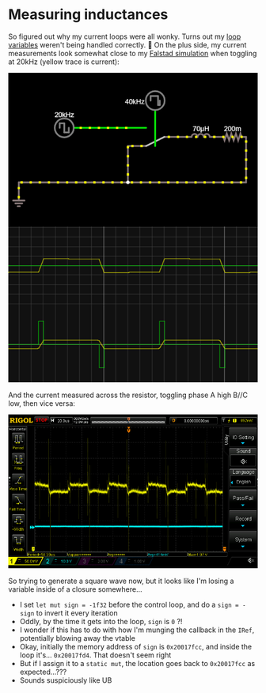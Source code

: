 # Measuring inductances

So figured out why my current loops were all wonky. Turns out my [loop variables](./20210819.md)
weren't being handled correctly. :facepalm: On the plus side, my current measurements look somewhat
close to my [Falstad
simulation](https://www.falstad.com/circuit/circuitjs.html?ctz=CQAgjCBMCmC0AcIAskB0AGArATgMxKXTEnV3l1ymxExvRrjDACgB3ZeepbANhF0yRkvEOmZge9HoWQSaBWX3roM6IuDWatY9kk7I18pAeXMANiGlc5AdnTGkc5arU3RqAbh7EkuG-EhIeDB-NzEAJxA7B1tBRVF3SDYouO4+TAU00WSMhxE9LhExACUabCFfIRwhASF6Cq0aBOdsCR527S0WdlzhdMzcOuYAc35UkVqaIObkm1TYiqLmUoKTZEG1+qhGyGNld0xmAHsNEER6AA9yIkoVTQgVPxDcLDnW4iZqLbu1Wnowei3VB-Y78M4JQjYagyXCoOpQMG4ZhAA)
when toggling at 20kHz (yellow trace is current):

![](images/2021-08-20-14-29-26.png)

And the current measured across the resistor, toggling phase A high B//C low, then vice versa:

![](images/2021-08-20-14-29-55.png)

So trying to generate a square wave now, but it looks like I'm losing a variable inside of a closure
somewhere...
- I set `let mut sign = -1f32` before the control loop, and do a `sign = -sign` to invert it every iteration
- Oddly, by the time it gets into the loop, `sign` is `0` ?!
- I wonder if this has to do with how I'm munging the callback in the `IRef`, potentially blowing away the vtable
- Okay, initially the memory address of `sign` is `0x20017fcc`, and inside the loop it's... `0x20017fd4`. That doesn't seem right
- But if I assign it to a `static mut`, the location goes back to `0x20017fcc` as expected...???
- Sounds suspiciously like UB

